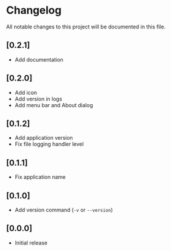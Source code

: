 # Changelog
All notable changes to this project will be documented in this file.

## [0.2.1]
- Add documentation

## [0.2.0]
- Add icon
- Add version in logs
- Add menu bar and About dialog

## [0.1.2]
- Add application version
- Fix file logging handler level

## [0.1.1]
- Fix application name

## [0.1.0]
- Add version command (`-v` or `--version`)

## [0.0.0]
- Initial release
